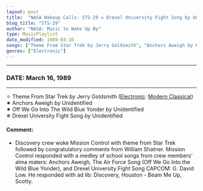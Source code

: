 ```yaml
---
layout: post
title:  "NASA Wakeup Calls: STS-29 ✵ Drexel University Fight Song by Unidentified ⊹ March 16, 1989"
blog_title: "STS-29"
author: "NASA: Music to Wake Up By"
type: MusicPlaylist
date_modified: 1989-03-16
songs: ["Theme From Star Trek by Jerry Goldsmith", "Anchors Aweigh by Unidentified", "Off We Go Into The Wild Blue Yonder by Unidentified", "Drexel University Fight Song by Unidentified"]
genres: ["Electronic"]
---
```


----
### DATE: March 16, 1989
----
✧ Theme From Star Trek *by* Jerry Goldsmith ([Electronic](https://www.discogs.com/genre/Electronic): [Modern Classical](https://www.discogs.com/style/Modern%20Classical)) <a target="blank_" href="https://www.discogs.com/Jerry-Goldsmith-Main-Theme-From-Star-Trek-The-Motion-Picture/release/6963573">
    <i class="fas fa-compact-disc"
       title="Discogs entry for this song"
       alt="Discogs entry for this song"
       style="font-size: 1.1em;"></i></a>
      &nbsp;<br />
✷ Anchors Aweigh *by* Unidentified    &nbsp;<br />
✷ Off We Go Into The Wild Blue Yonder *by* Unidentified    &nbsp;<br />
✵ Drexel University Fight Song *by* Unidentified  

#### Comment:
* Discovery crew woke Mission Control with theme from Star Trek followed by congratulatory comments from William Shatner. Mission Control responded with a   medley of school songs from crew members' alma maters: Anchors Aweigh, The Air Force Song (Off We Go Into the Wild Blue Yonder), and Drexel University Fight Song CAPCOM: G. David Low. He responded with ad lib: Discovery, Houston - Beam Me Up, Scotty.




<br/>
<center>
	<a target="_blank"
	   href="https://twitter.com/intent/tweet?hashtags=Space,NASA,Playlist,NASAWakeupCalls,SpaceProgram&text=🚀 {{ page.author}}, {{ page.title }}. {{ site.url }}{{ page.url }}&via=nasawakeupcalls"><i class="fab fa-twitter" title="Tweet this page" alt="Tweet this page" style="font-size: 1.3em;"></i></a>
	&nbsp; 	<i class="fas fa-user-astronaut" style="font-size: 1.5em;"></i> &nbsp;
    <a id="custom_amazon_link"
       type="amzn" search="#"
       category="popular music">
    <i class="fab fa-amazon" style="font-size: 1.3em;"></i></a>
</center>

<!-- Randomly resolve an individual entry from a song array -->
<script src="/assets/javascript/seedrandom.min.js"></script>
<script>
  var wake_me_up = ["Theme From Star Trek by Jerry Goldsmith", "Anchors Aweigh by Unidentified", "Off We Go Into The Wild Blue Yonder by Unidentified", "Drexel University Fight Song by Unidentified"];
  var prng = new Math.seedrandom();
  function randomSong() {
    song = wake_me_up[Math.floor(Math.random() * wake_me_up.length)];
    var amazon_link = document.getElementById("custom_amazon_link");
    amazon_link.setAttribute("search", song);
  }
  window.onload = randomSong();
</script>
